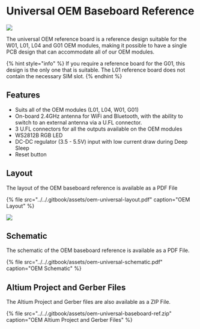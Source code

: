 # Universal OEM Baseboard Reference

![](../../.gitbook/assets/universal_reference%20%281%29.png)

The universal OEM reference board is a reference design suitable for the W01, L01, L04 and G01 OEM modules, making it possible to have a single PCB design that can accommodate all of our OEM modules.

{% hint style="info" %}
If you require a reference board for the G01, this design is the only one that is suitable. The L01 reference board does not contain the necessary SIM slot.
{% endhint %}

## Features

* Suits all of the OEM modules \(L01, L04, W01, G01\)
* On-board 2.4GHz antenna for WiFi and Bluetooth, with the ability to switch to an external antenna via a U.FL connector.
* 3 U.FL connectors for all the outputs available on the OEM modules
* WS2812B RGB LED
* DC-DC regulator (3.5 - 5.5V) input with low current draw during Deep Sleep
* Reset button

## Layout

The layout of the OEM baseboard reference is available as a PDF File

{% file src="../../.gitbook/assets/oem-universal-layout.pdf" caption="OEM Layout" %}

![](../../.gitbook/assets/oem-universal-layout-1.png)

## Schematic

The schematic of the OEM baseboard reference is available as a PDF File.

{% file src="../../.gitbook/assets/oem-universal-schematic.pdf" caption="OEM Schematic" %}

## Altium Project and Gerber Files

The Altium Project and Gerber files are also available as a ZIP File.

{% file src="../../.gitbook/assets/oem-universal-baseboard-ref.zip" caption="OEM Altium Project and Gerber Files" %}
